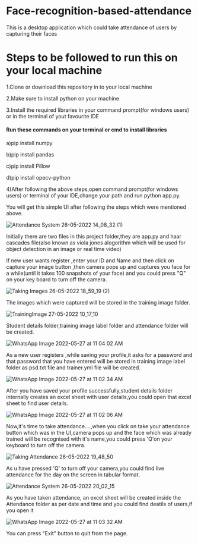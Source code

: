 # Face-recognition-based-attendance
This is a desktop application which could take attendance of users by capturing their faces

# Steps to be followed to run this on your local machine

1.Clone or download this repository in to your local machine

2.Make sure to install python on your machine

3.Install the required libraries in your command prompt(for windows users) or in the terminal of yout favourite IDE

#### Run these commands on your terminal or cmd to install libraries

a)pip install numpy

b)pip install pandas

c)pip install Pillow

d)pip install opecv-python

4)After following the above steps,open command prompt(for windows users) or terminal of your IDE,change your path and run python app.py.

You will get this simple UI after following the steps which were mentioned above.

![Attendance System 26-05-2022 14_08_32 (1)](https://user-images.githubusercontent.com/72351336/170654633-eac3f1b3-62a8-4950-b05b-c9f58ecea6bd.png)

Initially there are two files in this project folder,they are app.py and haar cascades file(also known as viola jones alogorithm which will be used for object detection in an image or real time video)


If new user wants register ,enter your ID and Name and then click on capture your image button ,then camera pops up and captures you face for a while(until it takes 100 snapshots of your face) and you could press "Q" on your key board to turn off the camera.

![Taking Images 26-05-2022 18_59_19 (2)](https://user-images.githubusercontent.com/72351336/170674591-41982b6c-adfa-4e27-a185-aad87a4f8339.png)


The images which were captured will be stored in the training image folder.

![TrainingImage 27-05-2022 10_17_10](https://user-images.githubusercontent.com/72351336/170673972-8d3fe4e5-fead-431b-baef-2085796ad073.png)


Student details folder,training image label folder and attendance folder will be created.

![WhatsApp Image 2022-05-27 at 11 04 02 AM](https://user-images.githubusercontent.com/72351336/170662463-55d8fd87-6e8a-4aa6-a93d-2b4c8f50e702.jpeg)


As a new user registers ,while saving your profile,it asks for a password and that password that you have entered will be stored in training image label folder as psd.txt file and trainer.yml file will be created.

![WhatsApp Image 2022-05-27 at 11 02 34 AM](https://user-images.githubusercontent.com/72351336/170666868-e394c671-68ce-4b1f-9991-06bd80a0b944.jpeg)


After you have saved your profile successfully,student details folder internally creates an excel sheet with user details,you could open that excel sheet to find user details.

![WhatsApp Image 2022-05-27 at 11 02 06 AM](https://user-images.githubusercontent.com/72351336/170662780-51dc5e20-fde5-47dd-8449-d9d8c459ea3e.jpeg)


Now,it's time to take attendance....,when you click on take your attendance button which was in the UI,camera pops up and the face which was already trained will be recognised with it's name,you could press 'Q'on your keyboard to turn off the camera.

![Taking Attendance 26-05-2022 19_48_50](https://user-images.githubusercontent.com/72351336/170668737-d3d78830-956c-4a78-bf80-8e919dfd8014.png)

As u have pressed 'Q' to turn off your camera,you could find live attendance for the day on the screen in tabular format.

![Attendance System 26-05-2022 20_02_15](https://user-images.githubusercontent.com/72351336/170671017-720dc6ab-8b1d-432a-9e7e-08f0d65ac5ba.png)


As you have taken attendance, an excel sheet will be created inside the Attendance folder as per date and time and you could find deatils of users,if you open it 

![WhatsApp Image 2022-05-27 at 11 03 32 AM](https://user-images.githubusercontent.com/72351336/170669899-1aa997ea-5a38-482d-bbcc-e34d4b45cbed.jpeg)

You can press "Exit" button to quit from the page.














